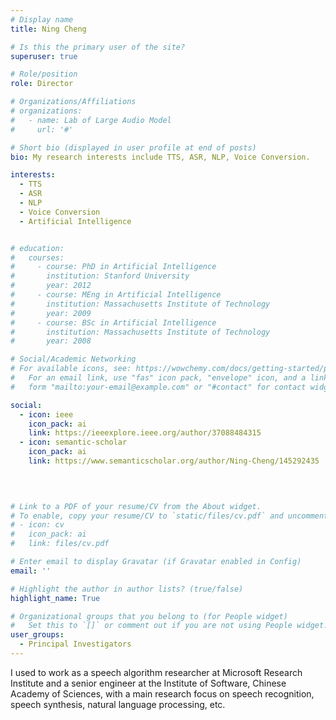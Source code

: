 ```yaml
---
# Display name
title: Ning Cheng

# Is this the primary user of the site?
superuser: true

# Role/position
role: Director

# Organizations/Affiliations
# organizations:
#   - name: Lab of Large Audio Model
#     url: '#'

# Short bio (displayed in user profile at end of posts)
bio: My research interests include TTS, ASR, NLP, Voice Conversion.

interests:
  - TTS
  - ASR
  - NLP
  - Voice Conversion
  - Artificial Intelligence


# education:
#   courses:
#     - course: PhD in Artificial Intelligence
#       institution: Stanford University
#       year: 2012
#     - course: MEng in Artificial Intelligence
#       institution: Massachusetts Institute of Technology
#       year: 2009
#     - course: BSc in Artificial Intelligence
#       institution: Massachusetts Institute of Technology
#       year: 2008

# Social/Academic Networking
# For available icons, see: https://wowchemy.com/docs/getting-started/page-builder/#icons
#   For an email link, use "fas" icon pack, "envelope" icon, and a link in the
#   form "mailto:your-email@example.com" or "#contact" for contact widget.

social:
  - icon: ieee
    icon_pack: ai
    link: https://ieeexplore.ieee.org/author/37088484315
  - icon: semantic-scholar
    icon_pack: ai
    link: https://www.semanticscholar.org/author/Ning-Cheng/145292435


    
    
# Link to a PDF of your resume/CV from the About widget.
# To enable, copy your resume/CV to `static/files/cv.pdf` and uncomment the lines below.
# - icon: cv
#   icon_pack: ai
#   link: files/cv.pdf

# Enter email to display Gravatar (if Gravatar enabled in Config)
email: ''

# Highlight the author in author lists? (true/false)
highlight_name: True

# Organizational groups that you belong to (for People widget)
#   Set this to `[]` or comment out if you are not using People widget.
user_groups:
  - Principal Investigators
---
```


I used to work as a speech algorithm researcher at Microsoft Research Institute and a senior engineer at the Institute of Software, Chinese Academy of Sciences, with a main research focus on speech recognition, speech synthesis, natural language processing, etc.
